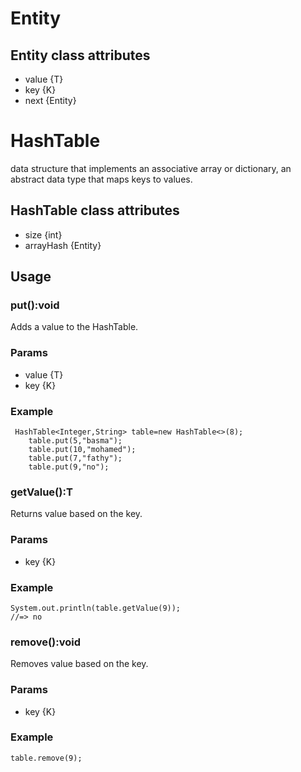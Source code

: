 # Entity

## Entity class attributes

* value {T} 
* key {K}
* next {Entity}

# HashTable

data structure that implements an associative array or dictionary, an abstract data type that maps keys to values.

## HashTable class attributes

* size {int}
* arrayHash {Entity}

## Usage

### put():void

Adds a value to the HashTable.

### Params

* value {T} 
* key {K}

### Example

```
 HashTable<Integer,String> table=new HashTable<>(8);
    table.put(5,"basma");
    table.put(10,"mohamed");
    table.put(7,"fathy");
    table.put(9,"no");
```
### getValue():T

Returns value based on the key.

### Params
 
* key {K}

### Example

```
System.out.println(table.getValue(9));
//=> no

```
### remove():void

Removes value based on the key.

### Params

* key {K}

### Example

```
table.remove(9);

```



       
       



